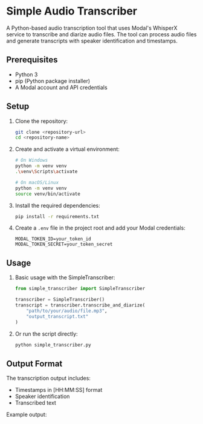 # Simple Audio Transcriber

A Python-based audio transcription tool that uses Modal's WhisperX service to transcribe and diarize audio files. The tool can process audio files and generate transcripts with speaker identification and timestamps.

## Prerequisites

- Python 3
- pip (Python package installer)
- A Modal account and API credentials

## Setup

1. Clone the repository:
   ```bash
   git clone <repository-url>
   cd <repository-name>
   ```

2. Create and activate a virtual environment:
   ```bash
   # On Windows
   python -m venv venv
   .\venv\Scripts\activate

   # On macOS/Linux
   python -m venv venv
   source venv/bin/activate
   ```

3. Install the required dependencies:
   ```bash
   pip install -r requirements.txt
   ```

4. Create a `.env` file in the project root and add your Modal credentials:
   ```plaintext
   MODAL_TOKEN_ID=your_token_id
   MODAL_TOKEN_SECRET=your_token_secret
   ```

## Usage

1. Basic usage with the SimpleTranscriber:
   ```python
   from simple_transcriber import SimpleTranscriber

   transcriber = SimpleTranscriber()
   transcript = transcriber.transcribe_and_diarize(
       "path/to/your/audio/file.mp3",
       "output_transcript.txt"
   )
   ```

2. Or run the script directly:
   ```bash
   python simple_transcriber.py
   ```

## Output Format

The transcription output includes:
- Timestamps in [HH:MM:SS] format
- Speaker identification
- Transcribed text

Example output: